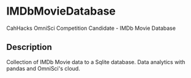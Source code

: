 # IMDbMovieDatabase
CahHacks OmniSci Competition Candidate - IMDb Movie Database

## Description
Collection of IMDb Movie data to a Sqlite database. 
Data analytics with pandas and OmniSci's cloud.

